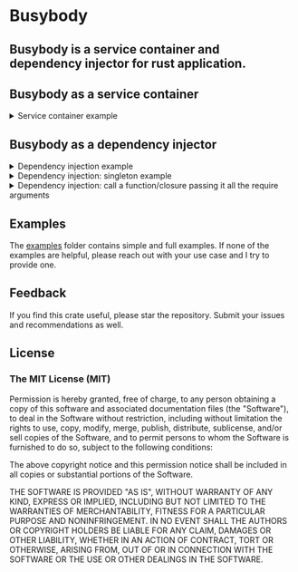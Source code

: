 # Busybody

**Busybody is a service container and dependency injector for rust application.**
---

## Busybody as a service container
<details>
<summary>
  Service container example
</summary>

```rust
use busybody::*;

#[derive(Debug)]
struct Config {
  hostname: String
}

fn main() {
  let container = ServiceContainerBuilder::new()
  .service(Config{ hostname: "http://localhost".into() }) // Will be wrapped in Service<T> ie: Arc<T>
  .register(600i32) // left as it is, i32
  .build();

  let config = container.get::<Config>().unwrap(); // When "some", will return Service<Config>
  let max_connection = container.get_type::<i32>().unwrap(); // When "some", will return i32

  println!("config: {:#?}", &config);
  println!("hostname: {:#?}", &config.hostname);
  println!("max connection: {}", max_connection);
}
```

</details>


## Busybody as a dependency injector
<details>
  <summary>
    Dependency injection example
  </summary>

```rust
use busybody::*;

#[derive(Debug)]
struct Config {
  hostname: String
}

#[busybody::async_trait]
impl busybody::Injectable for Config { // implementing "Injectable" makes your type callable by the injector 

    async fn inject(_: &ServiceContainer) -> Self {
       Self {
           hostname: "localhost".into()
       }
    }
}


#[tokio::main]
async fn main() {
  let config = helpers::provide::<Config>().await;

  println!("config: {:#?}", &config);
  println!("hostname: {:#?}", &config.hostname);
}
```

</details>

<details>
  <summary>
    Dependency injection: singleton example
  </summary>

```rust
use busybody::*;

#[derive(Debug)]
struct Config {
  hostname: String
}

#[busybody::async_trait]
impl busybody::Injectable for Config { // implementing "Injectable" makes your type injectable by the injector

    async fn inject(_: &ServiceContainer) -> Self {
       Self {
           hostname: "localhost".into()
       }
    }
}


#[tokio::main]
async fn main() {
  let config = helpers::singleton::<Config>().await;

  println!("config: {:#?}", &config);
  println!("hostname: {:#?}", &config.hostname);
}
```

</details>


<details>
  <summary>
    Dependency injection: call a function/closure passing it all the require arguments 
  </summary>

```rust
use busybody::{helpers, RawType, Service, ServiceContainerBuilder};

#[tokio::main]
async fn main() {
    // 1. Setup the container
    _ = ServiceContainerBuilder::new()
        .register(200) // Register an i32 value that is not wrapped in Service<T>
        .service(400) // Register an i32 value that is wrapped in Service<T>
        .build();

    // 2. `inject_and_call` calls the provided function/closure, injecting all of it's required parameters
    //     inject_and_call takes a function/closure that expects 0 to 17 arguments
    //     The function **must** be async
    let double_result = helpers::inject_and_call(double).await;
    println!("200 double is: {}", double_result);

    // 3. Same as above but we are making use of "RawType<T>"
    //    RawType<T> tries to find an instance of the specified type. If none exist,
    //    it uses the `default` associate method to create a default instance of the Type.
    //    This means, the "T" in RawType must implement the `Default` trait.
    let sum = helpers::inject_and_call(|raw_i32: RawType<i32>, service_i32: Service<i32>| async {
        raw_i32.into_inner() + *service_i32.into_inner()
    })
    .await;
    println!("Service<200> + RawType<400> = {}", sum);
}

// 4. Function is taken an I32.
async fn double(count: i32) -> i32 {
    count * 2
}

```

</details>

## Examples
The [examples](https://github.com/shiftrightonce/busybody/tree/main/examples) folder contains simple and full examples. If none of the examples are helpful,
please reach out with your use case and I  try to provide one.


## Feedback
If you find this crate useful, please star the repository. Submit your issues and recommendations as well.

## License

### The MIT License (MIT)

Permission is hereby granted, free of charge, to any person obtaining a copy of this software and associated documentation files (the "Software"), to deal in the Software without restriction, including without limitation the rights to use, copy, modify, merge, publish, distribute, sublicense, and/or sell copies of the Software, and to permit persons to whom the Software is furnished to do so, subject to the following conditions:

The above copyright notice and this permission notice shall be included in all copies or substantial portions of the Software.

THE SOFTWARE IS PROVIDED "AS IS", WITHOUT WARRANTY OF ANY KIND, EXPRESS OR IMPLIED, INCLUDING BUT NOT LIMITED TO THE WARRANTIES OF MERCHANTABILITY, FITNESS FOR A PARTICULAR PURPOSE AND NONINFRINGEMENT. IN NO EVENT SHALL THE AUTHORS OR COPYRIGHT HOLDERS BE LIABLE FOR ANY CLAIM, DAMAGES OR OTHER LIABILITY, WHETHER IN AN ACTION OF CONTRACT, TORT OR OTHERWISE, ARISING FROM, OUT OF OR IN CONNECTION WITH THE SOFTWARE OR THE USE OR OTHER DEALINGS IN THE SOFTWARE.